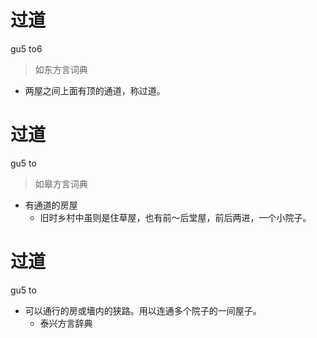 # 过道
gu5 to6
> 如东方言词典
- 两屋之间上面有顶的通道，称过道。

# 过道
gu5 to
> 如皋方言词典
- 有通道的房屋
  - 旧时乡村中虽则是住草屋，也有前～后堂屋，前后两进，一个小院子。

# 过道
gu5 to
+ 可以通行的房或墻内的狭路。用以连通多个院子的一间屋子。
  * 泰兴方言辞典
